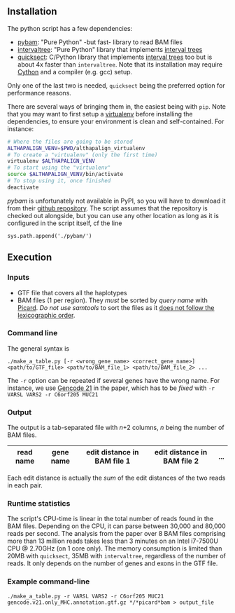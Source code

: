 
## Installation

The python script has a few dependencies:

* [pybam](https://github.com/JohnLonginotto/pybam): "Pure Python" -but
  fast- library to read BAM files
* [intervaltree](https://pypi.python.org/pypi/intervaltree): "Pure Python"
  library that implements [interval trees](https://en.wikipedia.org/wiki/Interval_tree)
* [quicksect](https://pypi.python.org/pypi/quicksect): C/Python library
  that implements [interval trees](https://en.wikipedia.org/wiki/Interval_tree)
  too but is about 4x faster than `intervaltree`. Note that its
  installation may require [Cython](https://pypi.python.org/pypi/Cython)
  and a compiler (e.g. gcc) setup.

Only one of the last two is needed, `quicksect` being the preferred
option for performance reasons.

There are several ways of bringing them in, the easiest being with `pip`.
Note that you may want to first setup a [virtualenv](https://virtualenv.pypa.io)
before installing the dependencies, to ensure your environment is clean and
self-contained. For instance:

```sh
# Where the files are going to be stored
ALTHAPALIGN_VENV=$PWD/althapalign_virtualenv
# To create a "virtualenv" (only the first time)
virtualenv $ALTHAPALIGN_VENV
# To start using the "virtualenv"
source $ALTHAPALIGN_VENV/bin/activate
# To stop using it, once finished
deactivate
```

_pybam_ is unfortunately not available in PyPI, so you will have to
download it from their [github repository](https://github.com/JohnLonginotto/pybam).
The script assumes that the repository is checked out alongside, but
you can use any other location as long as it is configured in the script
itself, cf the line
```
sys.path.append('./pybam/')
```

## Execution

### Inputs

* GTF file that covers all the haplotypes
* BAM files (1 per region). They *must* be sorted by *query name* with
  [Picard](http://broadinstitute.github.io/picard/). *Do not use samtools*
  to sort the files as it [does not follow the lexicographic
  order](https://github.com/samtools/hts-specs/issues/5).

### Command line

The general syntax is

```
./make_a_table.py [-r <wrong_gene_name> <correct_gene_name>] <path/to/GTF_file> <path/to/BAM_file_1> <path/to/BAM_file_2> ...
```
The `-r` option can be repeated if several genes have the wrong name. For
instance, we use [Gencode
21](https://www.gencodegenes.org/releases/21.html) in the paper, which has
to be _fixed_ with `-r VARSL VARS2 -r C6orf205 MUC21`

### Output

The output is a tab-separated file with _n_+2 columns, _n_ being the number
of BAM files.

| read name | gene name | edit distance in BAM file 1 | edit distance in BAM file 2 | ... |
| --------- | --------- | --------------------------- | --------------------------- | --- |

Each edit distance is actually the _sum_ of the edit distances of the two
reads in each pair.

### Runtime statistics

The script's CPU-time is linear in the total number of reads
found in the BAM files. Depending on the CPU, it can parse between 30,000
and 80,000 reads per second. The analysis from the paper over 8 BAM files
comprising more than 13 million reads takes less than 3 minutes on an Intel i7-7500U
CPU @ 2.70GHz (on 1 core only). The memory consumption is limited than 20MB
with `quicksect`, 35MB with `intervaltree`, regardless of the number of reads.
It only depends on the number of genes and exons in the GTF file.

### Example command-line

```
./make_a_table.py -r VARSL VARS2 -r C6orf205 MUC21 gencode.v21.only_MHC.annotation.gtf.gz */*picard*bam > output_file
```
